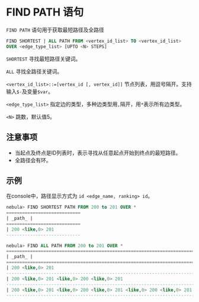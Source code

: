 # FIND PATH 语句

`FIND PATH` 语句用于获取最短路径及全路径

```sql
FIND SHORTEST | ALL PATH FROM <vertex_id_list> TO <vertex_id_list>
OVER <edge_type_list> [UPTO <N> STEPS]
```

`SHORTEST` 寻找最短路径关键词。

`ALL` 寻找全路径关键词。

`<vertex_id_list>::=[vertex_id [, vertex_id]]` 节点列表，用逗号隔开。支持输入```$-```及变量```$var```。

`<edge_type_list>` 指定边的类型，多种边类型用```,```隔开，用```*```表示所有边类型。

`<N>` 跳数，默认值5。

## 注意事项

- 当起点及终点是ID列表时，表示寻找从任意起点开始到终点的最短路径。
- 全路径会有环。

## 示例

在console中，路径显示方式为 `id <edge_name, ranking> id`。

```SQL
nebula> FIND SHORTEST PATH FROM 200 to 201 OVER *
============================
| _path_ |
============================
| 200 <like,0> 201
----------------------------
```

```SQL
nebula> FIND ALL PATH FROM 200 to 201 OVER *
====================================================================================================
| _path_ |
====================================================================================================
| 200 <like,0> 201
----------------------------------------------------------------------------------------------------
| 200 <like,0> 201 <like,0> 200 <like,0> 201
----------------------------------------------------------------------------------------------------
| 200 <like,0> 201 <like,0> 200 <like,0> 201 <like,0> 200 <like,0> 201
----------------------------------------------------------------------------------------------------
```
